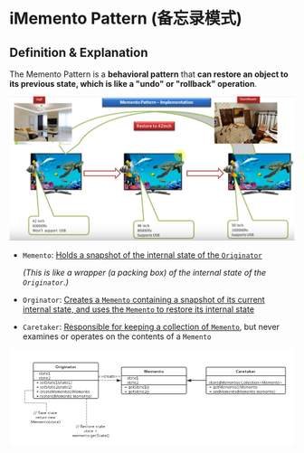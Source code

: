 # iMemento Pattern (备忘录模式)

## Definition & Explanation

The Memento Pattern is a **behavioral pattern** that **can restore an object to its previous state, which is like a "undo" or "rollback" operation**.

<img src="https://github.com/Ziang-Lu/Design-Patterns/blob/master/4-Behavioral%20Patterns/5-Memento%20Pattern/memento_pattern_illustration.png?raw=true">

* `Memento`: <u>Holds a snapshot of the internal state of the `Originator`</u>

  *(This is like a wrapper (a packing box) of the internal state of the `Originator`.)*

* `Orginator`: <u>Creates a `Memento` containing a snapshot of its current internal state, and uses the `Memento` to restore its internal state</u>

* `Caretaker`: <u>Responsible for keeping  a collection of `Memento`</u>, but never examines or operates on the contents of a `Memento`

<img src="https://github.com/Ziang-Lu/Design-Patterns/blob/master/4-Behavioral%20Patterns/5-Memento%20Pattern/memento_pattern.png?raw=true">

